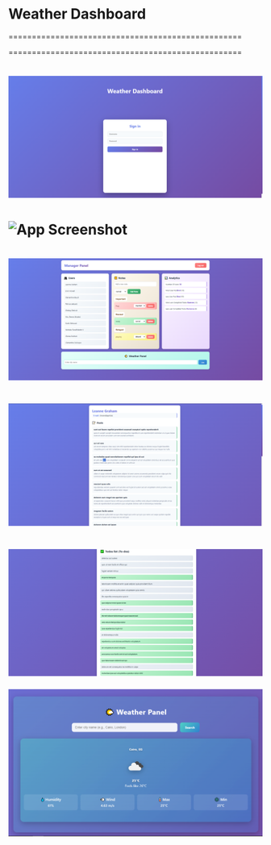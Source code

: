 # Weather Dashboard
==================================================



==================================================

![App Screenshot](./my-react-app/images/1.png)
==================================================
![App Screenshot](./my-react-app/images/2.png.png)
==================================================
![App Screenshot](./my-react-app/images/2.1.png)
==================================================
![App Screenshot](./my-react-app/images/3.1.png)
==================================================
![App Screenshot](./my-react-app/images/3.2.png)
==================================================
![App Screenshot](./my-react-app/images/4.png)

